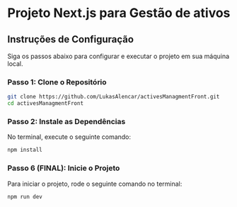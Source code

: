 # Projeto Next.js para Gestão de ativos

## Instruções de Configuração

Siga os passos abaixo para configurar e executar o projeto em sua máquina local.

### Passo 1: Clone o Repositório

```bash
git clone https://github.com/LukasAlencar/activesManagmentFront.git
cd activesManagmentFront
```

### Passo 2: Instale as Dependências
No terminal, execute o seguinte comando:

```bash
npm install
```

### Passo 6 (FINAL): Inicie o Projeto
Para iniciar o projeto, rode o seguinte comando no terminal:

```bash
npm run dev
```
